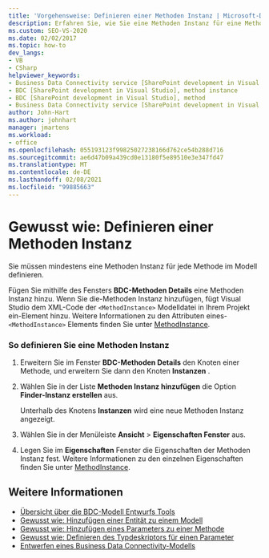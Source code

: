 ```yaml
---
title: 'Vorgehensweise: Definieren einer Methoden Instanz | Microsoft-Dokumentation'
description: Erfahren Sie, wie Sie eine Methoden Instanz für eine Methode in Ihrem Business Data Connectivity-Modell (BDC) definieren.
ms.custom: SEO-VS-2020
ms.date: 02/02/2017
ms.topic: how-to
dev_langs:
- VB
- CSharp
helpviewer_keywords:
- Business Data Connectivity service [SharePoint development in Visual Studio], method instance
- BDC [SharePoint development in Visual Studio], method instance
- BDC [SharePoint development in Visual Studio], method
- Business Data Connectivity service [SharePoint development in Visual Studio], method
author: John-Hart
ms.author: johnhart
manager: jmartens
ms.workload:
- office
ms.openlocfilehash: 055193123f99825027238166d762ce54b288d716
ms.sourcegitcommit: ae6d47b09a439cd0e13180f5e89510e3e347fd47
ms.translationtype: MT
ms.contentlocale: de-DE
ms.lasthandoff: 02/08/2021
ms.locfileid: "99885663"
---
```

# <a name="how-to-define-a-method-instance"></a>Gewusst wie: Definieren einer Methoden Instanz
  Sie müssen mindestens eine Methoden Instanz für jede Methode im Modell definieren.

 Fügen Sie mithilfe des Fensters **BDC-Methoden Details** eine Methoden Instanz hinzu. Wenn Sie die-Methoden Instanz hinzufügen, fügt Visual Studio dem XML-Code der `<MethodInstance>` Modelldatei in Ihrem Projekt ein-Element hinzu. Weitere Informationen zu den Attributen eines- `<MethodInstance>` Elements finden Sie unter [MethodInstance](/previous-versions/office/developer/sharepoint-2010/ee556838(v=office.14)).

### <a name="to-define-a-method-instance"></a>So definieren Sie eine Methoden Instanz

1. Erweitern Sie im Fenster **BDC-Methoden Details** den Knoten einer Methode, und erweitern Sie dann den Knoten **Instanzen** .

2. Wählen Sie in der Liste **Methoden Instanz hinzufügen** die Option **Finder-Instanz erstellen** aus.

     Unterhalb des Knotens **Instanzen** wird eine neue Methoden Instanz angezeigt.

3. Wählen Sie in der Menüleiste **Ansicht**  >  **Eigenschaften Fenster** aus.

4. Legen Sie im **Eigenschaften** Fenster die Eigenschaften der Methoden Instanz fest. Weitere Informationen zu den einzelnen Eigenschaften finden Sie unter [MethodInstance](/previous-versions/office/developer/sharepoint-2010/ee556838(v=office.14)).

## <a name="see-also"></a>Weitere Informationen
- [Übersicht über die BDC-Modell Entwurfs Tools](../sharepoint/bdc-model-design-tools-overview.md)
- [Gewusst wie: Hinzufügen einer Entität zu einem Modell](../sharepoint/how-to-add-an-entity-to-a-model.md)
- [Gewusst wie: Hinzufügen eines Parameters zu einer Methode](../sharepoint/how-to-add-a-parameter-to-a-method.md)
- [Gewusst wie: Definieren des Typdeskriptors für einen Parameter](../sharepoint/how-to-define-the-type-descriptor-of-a-parameter.md)
- [Entwerfen eines Business Data Connectivity-Modells](../sharepoint/designing-a-business-data-connectivity-model.md)
